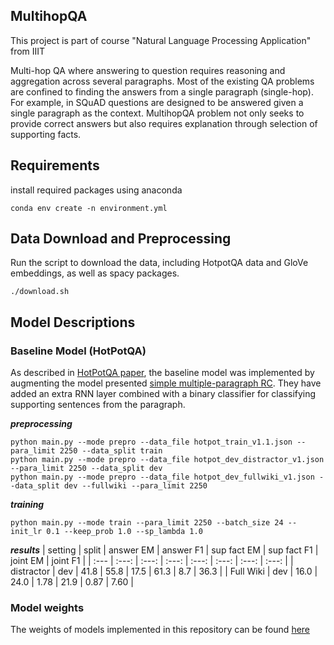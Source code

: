 ## MultihopQA

This project is part of course "Natural Language Processing Application" from IIIT

Multi-hop QA where answering to question requires reasoning and aggregation across several paragraphs. Most of the existing QA problems are confined to finding the answers from a single paragraph (single-hop). For example, in SQuAD questions are designed to be answered given a single paragraph as the context. MultihopQA problem not only seeks to provide correct answers but also requires explanation through selection of supporting facts.

## Requirements

install required packages using anaconda
```
conda env create -n environment.yml
```

## Data Download and Preprocessing

Run the script to download the data, including HotpotQA data and GloVe embeddings, as well as spacy packages.
```
./download.sh
```

## Model Descriptions

### Baseline Model (HotPotQA)

As described in [HotPotQA paper](https://arxiv.org/pdf/1809.09600.pdf), the baseline model was implemented by augmenting the model presented [simple multiple-paragraph RC](https://www.aclweb.org/anthology/P18-1078.pdf). They have added an extra RNN layer combined with a binary classifier for classifying supporting sentences from the paragraph.

**_preprocessing_**
```
python main.py --mode prepro --data_file hotpot_train_v1.1.json --para_limit 2250 --data_split train
python main.py --mode prepro --data_file hotpot_dev_distractor_v1.json --para_limit 2250 --data_split dev
python main.py --mode prepro --data_file hotpot_dev_fullwiki_v1.json --data_split dev --fullwiki --para_limit 2250
```

**_training_**
```
python main.py --mode train --para_limit 2250 --batch_size 24 --init_lr 0.1 --keep_prob 1.0 --sp_lambda 1.0
```

**_results_**
| setting | split | answer EM | answer F1 | sup fact EM | sup fact F1 | joint EM | joint F1 |
| :--- | :---: | :---: | :---: | :---: | :---: | :---: | :---: |
| distractor | dev | 41.8 | 55.8 | 17.5 | 61.3 | 8.7 | 36.3 |
| Full Wiki | dev | 16.0 | 24.0 | 1.78 | 21.9 | 0.87 | 7.60 | 


### Model weights
The weights of models implemented in this repository can be found [here](https://iiitaphyd-my.sharepoint.com/:f:/g/personal/vivek_k_research_iiit_ac_in/Ej1Hjz2IVKtBpUJy-YR0760BrtmKw-dhQCGA3QdcBiwHVg?e=AjViUJ)  




